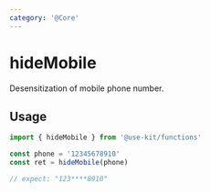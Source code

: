 ```yaml
---
category: '@Core'
---
```


# hideMobile

Desensitization of mobile phone number.

## Usage

```ts
import { hideMobile } from '@use-kit/functions'

const phone = '12345678910'
const ret = hideMobile(phone)

// expect: "123****8910"
```
